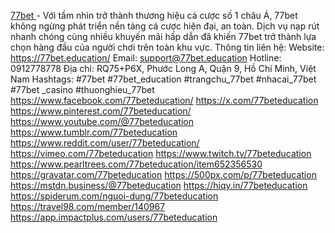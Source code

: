 <a href="https://77bet.education/">77bet </a> - Với tầm nhìn trở thành thương hiệu cá cược số 1 châu Á, 77bet không ngừng phát triển nền tảng cá cược hiện đại, an toàn. Dịch vụ nạp rút nhanh chóng cùng nhiều khuyến mãi hấp dẫn đã khiến 77bet trở thành lựa chọn hàng đầu của người chơi trên toàn khu vực.
Thông tin liên hệ: 
Website: https://77bet.education/
Email: support@77bet.education
Hotline: 0912778778
Địa chỉ: RQ75+P6X, Phước Long A, Quận 9, Hồ Chí Minh, Việt Nam
Hashtags: #77bet #77bet_education #trangchu_77bet  #nhacai_77bet  #77bet _casino #thuonghieu_77bet
https://www.facebook.com/77beteducation/
https://x.com/77beteducation
https://www.pinterest.com/77beteducation/
https://www.youtube.com/@77beteducation
https://www.tumblr.com/77beteducation
https://www.reddit.com/user/77beteducation/
https://vimeo.com/77beteducation
https://www.twitch.tv/77beteducation
https://www.pearltrees.com/77beteducation/item652356530
https://gravatar.com/77beteducation
https://500px.com/p/77beteducation
https://mstdn.business/@77beteducation
https://hiqy.in/77beteducation
https://spiderum.com/nguoi-dung/77beteducation
https://travel98.com/member/140967
https://app.impactplus.com/users/77beteducation
